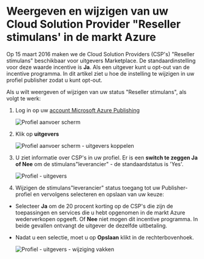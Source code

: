 <properties
   pageTitle="Het weergeven en wijzigen van de Cloud Solution Provider Reseller stimulans | Microsoft Azure"
   description="Het weergeven en wijzigen van uw selectie voor CSP Reseller stimulans"
   services="marketplace-publishing"
   documentationCenter="na"
   authors="DavidBosland"
   manager="lakoch"
   editor=""/>

<tags
   ms.service="marketplace"
   ms.devlang="na"
   ms.topic="article"
   ms.tgt_pltfrm="na"
   ms.workload="na"
   ms.date="02/10/2016"
   ms.author="DavidBosland"/>

# <a name="view-and-change-your-cloud-solution-provider-reseller-incentive-in-the-azure-marketplace"></a>Weergeven en wijzigen van uw Cloud Solution Provider "Reseller stimulans' in de markt Azure

Op 15 maart 2016 maken we de Cloud Solution Providers (CSP's) "Reseller stimulans" beschikbaar voor uitgevers Marketplace.  De standaardinstelling voor deze waarde incentive is **Ja**.  Als een uitgever kunt u opt-out van de incentive programma.  In dit artikel ziet u hoe de instelling te wijzigen in uw profiel publisher zodat u kunt opt-out.

Als u wilt weergeven of wijzigen van uw status "Reseller stimulans", als volgt te werk:

1.  Log in op uw [account Microsoft Azure Publishing](https://publish.windowsazure.com/workspace)

    ![Profiel aanvoer scherm][1]

2.  Klik op **uitgevers**

    ![Profiel aanvoer scherm - uitgevers koppelen][2]

3.  U ziet informatie over CSP's in uw profiel.  Er is een **switch te zeggen Ja of Nee** om de stimulans"leverancier" - de standaardstatus is 'Yes'.

    ![Profiel - uitgevers][3]

4.  Wijzigen de stimulans"leverancier" status toegang tot uw Publisher-profiel en vervolgens selecteren en opslaan van uw keuze:

  - Selecteer **Ja** om de 20 procent korting op de CSP's die zijn de toepassingen en services die u hebt opgenomen in de markt Azure wederverkopen opgeeft.  Of **Nee** niet mogen dit incentive programma.  In beide gevallen ontvangt de uitgever de dezelfde uitbetaling.

  - Nadat u een selectie, moet u op **Opslaan** klikt in de rechterbovenhoek.

    ![Profiel - uitgevers - wijziging vakken][4]

[1]: ./media/marketplace-publishing-csp-incentive/profile-stock.png
[2]: ./media/marketplace-publishing-csp-incentive/profile-boxes.png
[3]: ./media/marketplace-publishing-csp-incentive/profile-publishers-boxes.png
[4]: ./media/marketplace-publishing-csp-incentive/profile-publishers-change-boxes.png
